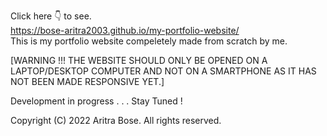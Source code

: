 Click here 👇 to see.
<br>
https://bose-aritra2003.github.io/my-portfolio-website/
<br>
This is my portfolio website compeletely made from scratch by me.
<br>

[WARNING !!! THE WEBSITE SHOULD ONLY BE OPENED ON A LAPTOP/DESKTOP COMPUTER AND NOT ON A SMARTPHONE AS IT HAS NOT BEEN MADE RESPONSIVE YET.]
<br>

Development in progress . . . Stay Tuned !
<br>

Copyright (C) 2022 Aritra Bose. All rights reserved.